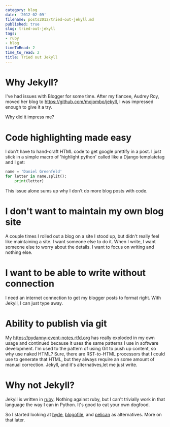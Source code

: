 ```yaml
---
category: blog
date: '2012-02-09'
filename: posts2012/tried-out-jekyll.md
published: true
slug: tried-out-jekyll
tags:
- ruby
- blog
timeToRead: 2
time_to_read: 2
title: Tried out Jekyll
---
```


Why Jekyll?
===========

I've had issues with Blogger for some time. After my fiancee, Audrey
Roy, moved her blog to <https://github.com/mojombo/jekyll>, I was
impressed enough to give it a try.

Why did it impress me?

Code highlighting made easy
===========================

I don't have to hand-craft HTML code to get google prettify in a post.
I just stick in a simple macro of 'highlight python' called like a
Django templatetag and I get:

``` python
name = 'Daniel Greenfeld'
for letter in name.split():
    print(letter)
```

This issue alone sums up why I don't do more blog posts with code.

I don't want to maintain my own blog site
==========================================

A couple times I rolled out a blog on a site I stood up, but didn't
really feel like maintaining a site. I want someone else to do it. When
I write, I want someone else to worry about the details. I want to focus
on writing and nothing else.

I want to be able to write without connection
=============================================

I need an internet connection to get my blogger posts to format right.
With Jekyll, I can just type away.

Ability to publish via git
==========================

My <https://pydanny-event-notes.rtfd.org> has really exploded in my own
usage and continued because it uses the same patterns I use in software
development. I'm used to the pattern of using Git to push up content,
so why use naked HTML? Sure, there are RST-to-HTML processors that I
could use to generate that HTML, but they always require an some amount
of manual correction. Jekyll, and it's alternatives,let me just write.

Why not Jekyll?
===============

Jekyll is written in [ruby](http://ruby-lang.org). Nothing against ruby,
but I can't trivially work in that language the way I can in Python.
It's good to eat your own dogfood.

So I started looking at [hyde](http://hyde.github.com/),
[blogofile](http://blogofile.com/), and
[pelican](http://pelican.readthedocs.org/) as alternatives. More on that
later.
